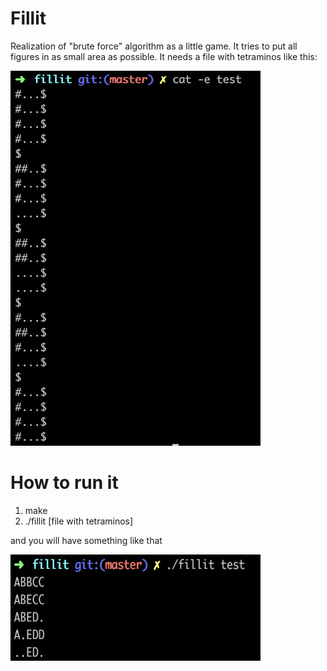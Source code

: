 # Fillit

Realization of "brute force" algorithm as a little game. It tries to put all figures in as small area as possible.
It needs a file with tetraminos like this:

<img src="https://github.com/Vencetto/fillit/blob/master/screen_1.png" width="400" height="600"/>

# How to run it
1. make 
2. ./fillit [file with tetraminos]

and you will have something like that

<img src="https://github.com/Vencetto/fillit/blob/master/screen_2.png" width="400" height="170" />
